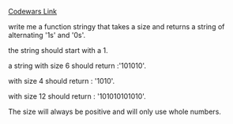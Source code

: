 [Codewars Link](https://www.codewars.com/kata/stringy-strings/elixir)

write me a function stringy that takes a size and returns a string of alternating '1s' and '0s'.

the string should start with a 1.

a string with size 6 should return :'101010'.

with size 4 should return : '1010'.

with size 12 should return : '101010101010'.

The size will always be positive and will only use whole numbers.
